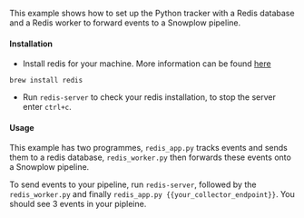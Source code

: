 This example shows how to set up the Python tracker with a Redis database and a Redis worker to forward events to a Snowplow pipeline.

#### Installation
- Install redis for your machine. More information can be found [here](https://redis.io/docs/getting-started/installation/)

`brew install redis`

- Run `redis-server` to check your redis installation, to stop the server enter `ctrl+c`.

#### Usage
This example has two programmes, `redis_app.py` tracks events and sends them to a redis database, `redis_worker.py` then forwards these events onto a Snowplow pipeline.

To send events to your pipeline, run `redis-server`, followed by the `redis_worker.py` and finally `redis_app.py {{your_collector_endpoint}}`. You should see 3 events in your pipleine.



